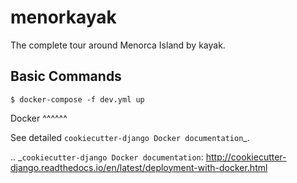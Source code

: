 menorkayak
==========

The complete tour around Menorca Island by kayak.


Basic Commands
--------------

```
$ docker-compose -f dev.yml up
```

Docker
^^^^^^

See detailed `cookiecutter-django Docker documentation`_.

.. _`cookiecutter-django Docker documentation`: http://cookiecutter-django.readthedocs.io/en/latest/deployment-with-docker.html


